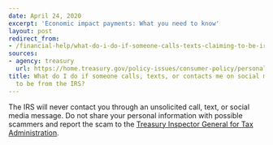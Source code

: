 ```yaml
---
date: April 24, 2020
excerpt: 'Economic impact payments: What you need to know'
layout: post
redirect_from:
- /financial-help/what-do-i-do-if-someone-calls-texts-claiming-to-be-irs/
sources:
- agency: treasury
  url: https://home.treasury.gov/policy-issues/consumer-policy/personal-finance-and-consumer-protection-steps-for-quicker-financial-relief
title: What do I do if someone calls, texts, or contacts me on social media claiming
  to be from the IRS?
---
```


The IRS will never contact you through an unsolicited call, text, or social media message. Do not share your personal information with possible scammers and report the scam to the [Treasury Inspector General for Tax Administration](https://www.treasury.gov/tigta/coronavirus.shtml).